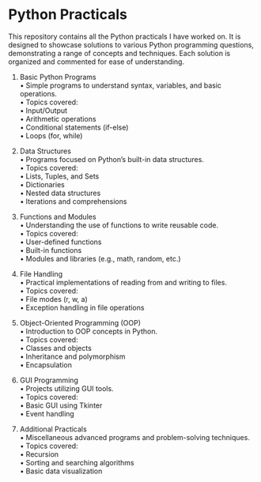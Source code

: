 <h1>Python Practicals</h1>

This repository contains all the Python practicals I have worked on. It is designed to showcase solutions to various Python programming questions, demonstrating a range of concepts and techniques. Each solution is organized and commented for ease of understanding.<br>
1. Basic Python Programs<br>
	•	Simple programs to understand syntax, variables, and basic operations.<br>
	•	Topics covered:<br>
	•	Input/Output<br>
	•	Arithmetic operations<br>
	•	Conditional statements (if-else)<br>
	•	Loops (for, while)<br>

2. Data Structures<br>
	•	Programs focused on Python’s built-in data structures.<br>
	•	Topics covered:<br>
	•	Lists, Tuples, and Sets<br>
	•	Dictionaries<br>
	•	Nested data structures<br>
	•	Iterations and comprehensions<br>

3. Functions and Modules<br>
	•	Understanding the use of functions to write reusable code.<br>
	•	Topics covered:<br>
	•	User-defined functions<br>
	•	Built-in functions<br>
	•	Modules and libraries (e.g., math, random, etc.)<br>

4. File Handling<br>
	•	Practical implementations of reading from and writing to files.<br>
	•	Topics covered:<br>
	•	File modes (r, w, a)<br>
	•	Exception handling in file operations<br>

5. Object-Oriented Programming (OOP)<br>
	•	Introduction to OOP concepts in Python.<br>
	•	Topics covered:<br>
	•	Classes and objects<br>
	•	Inheritance and polymorphism<br>
	•	Encapsulation<br>

6. GUI Programming<br>
	•	Projects utilizing GUI tools.<br>
	•	Topics covered:<br>
	•	Basic GUI using Tkinter<br>
	•	Event handling<br>

7. Additional Practicals<br>
	•	Miscellaneous advanced programs and problem-solving techniques.<br>
	•	Topics covered:<br>
	•	Recursion<br>
	•	Sorting and searching algorithms<br>
	•	Basic data visualization<br>
